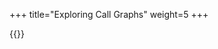 +++
title="Exploring Call Graphs"
weight=5
+++

{{<snippet file="codepropertygraph/semanticcpg/src/test/scala/io/shiftleft/semanticcpg/language/CallGraphTests.scala" language="scala">}}
